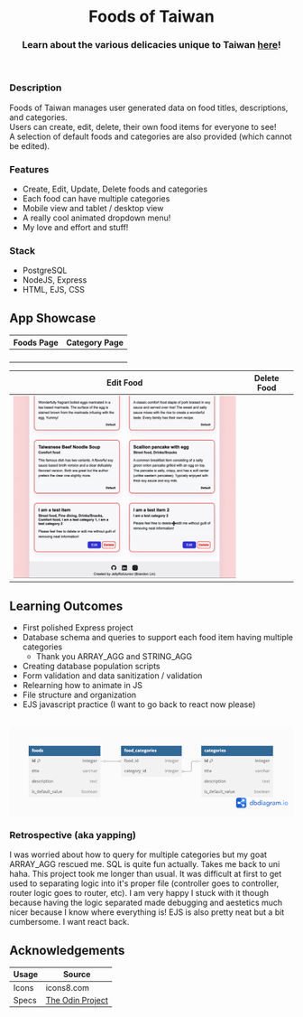 <h1 align="center">Foods of Taiwan</h1>
<h3 align="center">Learn about the various delicacies unique to Taiwan <a href=''>here</a>!</h3>
<p align="center">
    <img align="center" width="600px" alt="" src="./public/assets/screenshots/homepage.gif">
</p>

### Description

Foods of Taiwan manages user generated data on food titles, descriptions, and categories.
<br>
Users can create, edit, delete, their own food items for everyone to see!
<br>
A selection of default foods and categories are also provided (which cannot be edited).

### Features

-   Create, Edit, Update, Delete foods and categories
-   Each food can have multiple categories
-   Mobile view and tablet / desktop view
-   A really cool animated dropdown menu!
-   My love and effort and stuff!

### Stack

-   PostgreSQL
-   NodeJS, Express
-   HTML, EJS, CSS

## App Showcase

|  Foods Page |  Category Page  | 
|  ---------  |  -------------  | 
| <img width="400px" alt="" src="./public/assets/screenshots/foods-page.gif"> | <img width="400px" alt="" src="./public/assets/screenshots/categories-page.gif"> |

|  Edit Food  |  Delete Food  |
|  ---------  |  -----------  | 
| <img width="400px" alt="" src="./public/assets/screenshots/edit.gif"> | <img width="400px" alt="" src="./public/assets/screenshots/delete.gif"> |

## Learning Outcomes

-   First polished Express project
-   Database schema and queries to support each food item having multiple categories
    -   Thank you ARRAY_AGG and STRING_AGG
-   Creating database population scripts
-   Form validation and data sanitization / validation
-   Relearning how to animate in JS
-   File structure and organization
-   EJS javascript practice (I want to go back to react now please)

<br>
<div align="center">
    <img align="center" width="750" alt="" src="./public/assets/screenshots/db.png">
</div>

### Retrospective (aka yapping)

I was worried about how to query for multiple categories but my goat ARRAY_AGG rescued me. SQL is quite fun actually. Takes me back to uni haha. This project took me longer than usual. It was difficult at first to get used to separating logic into it's proper file (controller goes to controller, router logic goes to router, etc). I am very happy I stuck with it though because having the logic separated made debugging and aestetics much nicer because I know where everything is! EJS is also pretty neat but a bit cumbersome. I want react back.

## Acknowledgements

| Usage   |     Source     |
| ------- | -------------- |
| Icons   | icons8.com     |
| Specs   | [The Odin Project](https://www.theodinproject.com/lessons/node-path-nodejs-inventory-application) |

